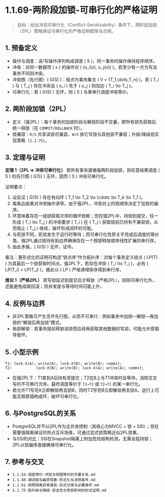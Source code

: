 ﻿# 1.1.69-两阶段加锁-可串行化的严格证明

> 目标：给出冲突可串行化（Conflict-Serializability）条件下，两阶段加锁（2PL）策略保证可串行化的严格证明框架与示例。

## 1. 预备定义

- 操作与调度：读/写操作序列构成调度 \( S \)，同一事务的操作保持程序顺序。
- 冲突：对同一数据项 \( x \) 的操作对 \( (o_i(x), o_j(x)) \)，若至少有一方为写且事务不同则冲突。
- 冲突图（先行图）\( G(S) \)：结点为事务集合 \( V = \{T_1,\dots,T_n\} \)，若 \( T_i \) 与 \( T_j \) 存在冲突且 \( o_i \) 先于 \( o_j \) 则加边 \( T_i \to T_j \)。
- 可串行化：若 \( G(S) \) 无环，则 \( S \) 与某串行调度冲突等价。

## 2. 两阶段加锁（2PL）

- 定义（强2PL）：每个事务的加锁阶段与解锁阶段不交叠，即所有锁先获取后统一释放（在 `COMMIT/ROLLBACK` 时）。
- 锁兼容：`R/S` 共享读锁可兼容，`W/X` 排它写锁与其他锁不兼容；升级/降级视实现策略（`1.1.75`）。

## 3. 定理与证明

**定理 1（2PL ⇒ 冲突可串行化）**
若所有事务遵循强两阶段加锁，则任意结果调度 \( S \) 的先行图 \( G(S) \) 无环，因而 \( S \) 冲突可串行化。

证明要点：

1) 设反证 \( G(S) \) 存在有向环 \( T_1 \to T_2 \to \cdots \to T_k \to T_1 \)。
2) 每条边由某对冲突操作诱导。由于强2PL，冲突对上的锁顺序决定了加锁的偏序。
3) 环意味着存在一组锁获取次序的循环依赖；但在强2PL中，持锁到提交，任一形成 \( T_i \to T_j \) 的冲突要求 \( T_i \) 在 \( T_j \) 获取锁前已持有不兼容锁，从而阻止 \( T_j \) 继续，破坏形成闭环的可能。
4) 与死锁不同，死锁发生于运行时等待；而可串行化性质关乎完成后调度的等价类。强2PL通过锁持有到边界确保存在一个按锁释放顺序线性扩展的串行序。
5) 由此矛盾，\( G(S) \) 无环，证毕。

备注：更形式化的证明可构造“锁点序”作为拓扑序：对每个事务定义锁点 \( LP(T) \) 为其最后一个锁获取时间点。强2PL下，若存在冲突 \( T_i \to T_j \)，必有 \( LP(T_i) < LP(T_j) \)。据此以 \( LP \) 严格递增排序得到串行序。

**推论 1（严格2PL）**
若写锁延迟到提交后才释放（严格2PL），则除可串行化外，还能避免级联回滚；但并发度与等待时间可能上升。

## 4. 反例与边界

- 非2PL策略可产生含环先行图，从而不可串行：例如事务中加锁—解锁—再加锁的“解锁后再加锁”模式。
- 局部解锁：若事务提前释放读锁而后续再获取其他数据的写锁，可能允许穿插导致环。

## 5. 小型示例

```text
T1: lock-X(A); write(A); lock-X(B); write(B); commit;
T2:           lock-X(B); write(B); lock-X(A); write(A); commit;
```

- 在强2PL下：T1拿到A后持有至提交；T2在B上与T1冲突时会等待，消除交叉写的不可串行次序。最终调度等价于 `T1→T2` 或 `T2→T1` 的某一串行化。
- 若允许T1写完A立即解锁再去锁B，同时T2写完B立即解锁再去锁A，运行上可能互相穿插构成环，破坏可串行化。

## 6. 与PostgreSQL的关系

- PostgreSQL并不以2PL作为主并发控制（其核心为MVCC + 锁 + SSI）；但在需要强隔离保证的热点互斥场景，可通过显式锁策略近似2PL效果。
- 与SSI的对比：SSI在Snapshot隔离上附加危险结构检测，无需全程持锁；2PL以锁偏序直接确保可串行化。

## 7. 参考与交叉

- `1.1.54-调度等价-冲突与视图等价的充要关系.md`
- `1.1.48-谓词锁与幽灵现象-形式化与消除条件.md`
- `1.1.61-快照隔离异常谱系-形式分类与必要条件.md`
- `1.1.75-锁升级与降级-安全性与死锁影响的形式证明.md`
